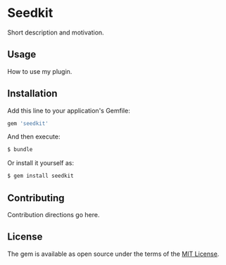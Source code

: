 # Seedkit
Short description and motivation.

## Usage
How to use my plugin.

## Installation
Add this line to your application's Gemfile:

```ruby
gem 'seedkit'
```

And then execute:
```bash
$ bundle
```

Or install it yourself as:
```bash
$ gem install seedkit
```

## Contributing
Contribution directions go here.

## License
The gem is available as open source under the terms of the [MIT License](http://opensource.org/licenses/MIT).
